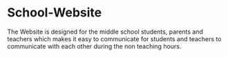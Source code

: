 # School-Website
The Website is designed for the middle school students, parents and teachers which makes it easy to communicate for students and teachers to communicate with each other during the non teaching hours. 
